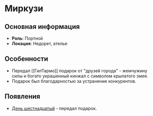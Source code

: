 # Миркузи

## Основная информация
- **Роль**: Портной
- **Локация**: Недорет, ателье

## Особенности
- Передал [[ГилТармо]] подарок от "друзей города" - жемчужину силы и богато украшенный кинжал с символом крылатого змея.
- Подарок был благодарностью за устранение конкурентов.

## Появления
- [День шестнадцатый](obsidian://open?vault=Project%20LUX&file=%D0%9E%D1%82%D1%87%D0%B5%D1%82%D1%8B%2F%D0%94%D0%B5%D0%BD%D1%8C%20%D1%88%D0%B5%D1%81%D1%82%D0%BD%D0%B0%D0%B4%D1%86%D0%B0%D1%82%D1%8B%D0%B9) - передал подарок.
